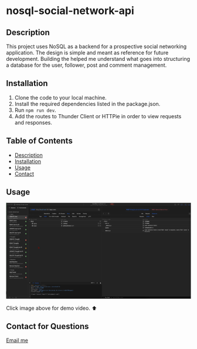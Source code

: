 # nosql-social-network-api

## Description

This project uses NoSQL as a backend for a prospective social networking application. The design is simple and meant as reference for future development. Building the helped me understand what goes into structuring a database for the user, follower, post and comment management.

## Installation

1. Clone the code to your local machine.
2. Install the required dependencies listed in the package.json.
3. Run `npm run dev`.
4. Add the routes to Thunder Client or HTTPie in order to view requests and responses.

## Table of Contents

- [Description](#descritpion)
- [Installation](#installation)
- [Usage](#usage)
- [Contact](#contact)

## Usage

[![demo video](/images/social%20network%20api%20demo.png)](https://www.youtube.com/watch?v=uoKNAVkmuB4 'social network api demo')

Click image above for demo video. ⬆️

## Contact for Questions

[Email me](mailto:jessehowell.dev@tutanota.com)
